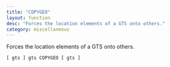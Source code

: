 ```yaml
---
title: "COPYGEO"
layout: function
desc: "Forces the location elements of a GTS onto others."
category: miscellaneous
---
```


Forces the location elements of a GTS onto others.

```
[ gts ] gts COPYGEO [ gts ]
```